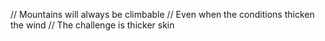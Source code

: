 // Mountains will always be climbable
// Even when the conditions thicken the wind
// The challenge is thicker skin